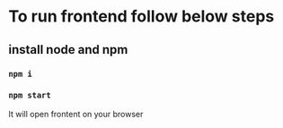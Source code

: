 # To run frontend follow below steps

## install node and npm

### `npm i`

### `npm start`

It will open frontent on your browser
